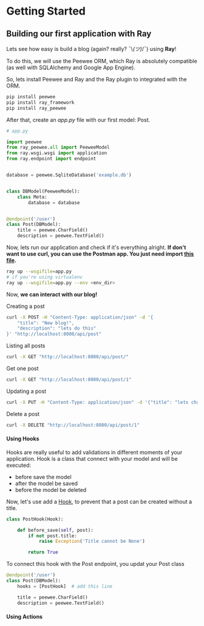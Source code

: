 # Getting Started


## Building our first application with Ray

Lets see how easy is build a blog (again? really? ¯\\_(ツ)_/¯) using **Ray**!

To do this, we will use the Peewee ORM, which Ray is absolutely compatible (as well with SQLAlchemy and Google App Engine).

So, lets install Peewee and Ray and the Ray plugin to integrated with the ORM.


```bash
pip install peewee
pip install ray_framework
pip install ray_peewee
```

After that, create an *app.py* file with our first model: Post.

```python
# app.py

import peewee
from ray_peewee.all import PeeweeModel
from ray.wsgi.wsgi import application
from ray.endpoint import endpoint


database = peewee.SqliteDatabase('example.db')


class DBModel(PeeweeModel):
    class Meta:
        database = database


@endpoint('/user')
class Post(DBModel):
    title = peewee.CharField()
    description = peewee.TextField()

```

Now, lets run our application and check if it's everything alright.
**If don't want to use curl, you can use the Postman app. You just need import [this file](https://github.com/felipevolpone/ray/blob/master/examples/one-file-example/Ray.postman_collection).**

```bash
ray up --wsgifile=app.py
# if you're using virtualenv
ray up --wsgifile=app.py --env <env_dir>
```

Now, **we can interact with our blog!**

Creating a post
```bash
curl -X POST -H "Content-Type: application/json" -d '{
    "title": "New blog!",
    "description": "lets do this"
}' "http://localhost:8080/api/post"
```

Listing all posts
```bash
curl -X GET "http://localhost:8080/api/post/"
```

Get one post
```bash
curl -X GET "http://localhost:8080/api/post/1"
```

Updating a post
```bash
curl -X PUT -H "Content-Type: application/json" -d '{"title": "lets change the title."}' "http://localhost:8080/api/post/1"
```

Delete a post
```bash
curl -X DELETE "http://localhost:8080/api/post/1"
```

#### Using Hooks
Hooks are really useful to add validations in different moments of your application. Hook is a class that connect with your model and will be executed:

* before save the model
* after the model be saved
* before the model be deleted

Now, let's use add a [Hook](http://localhost:8000/documentation/#hooks), to prevent that a post can be created without a title.

```python
class PostHook(Hook):

    def before_save(self, post):
        if not post.title:
            raise Exception('Title cannot be None')

        return True
```

To connect this hook with the Post endpoint, you updat your Post class
```python
@endpoint('/user')
class Post(DBModel):
    hooks = [PostHook]  # add this line

    title = peewee.CharField()
    description = peewee.TextField()

```

#### Using Actions

